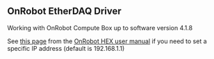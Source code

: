 ## OnRobot EtherDAQ Driver

Working with OnRobot Compute Box up to software version 4.1.8

See [this page](resources/ip-address-user-manual-for-the-ur-hex-sensor-kit_e12_en.pdf) from the [OnRobot HEX user manual](https://onrobot.com/sites/default/files/documents/user-manual-for-the-ur-hex-sensor-kit_e12_en.pdf) if you need to set a specific IP address (default is 192.168.1.1)
